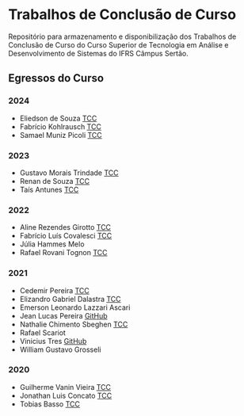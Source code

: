 # Trabalhos de Conclusão de Curso
Repositório para armazenamento e disponibilização dos Trabalhos de Conclusão de Curso do Curso Superior de Tecnologia em Análise e Desenvolvimento de Sistemas do IFRS Câmpus Sertão.
## Egressos do Curso
### 2024
- Eliedson de Souza [TCC](https://github.com/adsIfrsSertao/eliedson-de-souza)
- Fabrício Kohlrausch [TCC](https://github.com/adsIfrsSertao/fabricio-kohlrausch)
- Samael Muniz Picoli [TCC](https://github.com/adsIfrsSertao/samael-muniz-picoli)
### 2023
- Gustavo Morais Trindade [TCC](https://github.com/adsIfrsSertao/gustavo-morais-trindade)
- Renan de Souza [TCC](https://github.com/adsIfrsSertao/renan-de-souza)
- Taís Antunes [TCC](https://github.com/adsIfrsSertao/tais-antunes)
### 2022
- Aline Rezendes Girotto [TCC](https://github.com/adsIfrsSertao/aline-rezendes-girotto)
- Fabrício Luís Covalesci [TCC](https://github.com/adsIfrsSertao/fabricio-luis-covalesci)
- Júlia Hammes Melo
- Rafael Rovani Tognon [TCC](https://github.com/adsIfrsSertao/rafael-rovani-tognon)
### 2021
- Cedemir Pereira [TCC](https://github.com/adsIfrsSertao/cedemir-pereira)
- Elizandro Gabriel Dalastra [TCC](https://github.com/adsIfrsSertao/elizandro-dalastra)
- Emerson Leonardo Lazzari Ascari
- Jean Lucas Pereira [GitHub](https://github.com/jeanjlp)
- Nathalie Chimento Sbeghen [TCC](https://github.com/adsIfrsSertao/nathalie-chimento-sbeghen)
- Rafael Scariot
- Vinicius Tres [GitHub](https://github.com/Vtres)
- William Gustavo Grosseli
### 2020
- Guilherme Vanin Vieira [TCC](https://github.com/adsIfrsSertao/guilherme-vanin-vieira)
- Jonathan Luis Concato [TCC](https://github.com/adsIfrsSertao/jonathan-luis-concato)
- Tobias Basso [TCC](https://github.com/adsIfrsSertao/tobias-basso)
